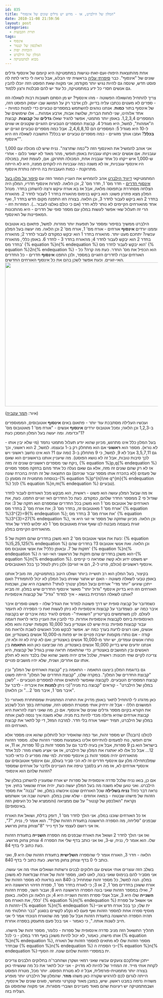 ```yaml
---
id: 835
title: "המלון של הילברט, או - מדוע יש גדלים שונים של אינסוף"
date: 2010-11-08 21:59:56
layout: post
categories: 
  - תורת הקבוצות
tags: 
  - אינסוף
  - האלכסון של קנטור
  - הוכחות יפות
  - המלון של הילברט
  - מבוא למתמטיקה
---
```

אחת מהתוצאות היפות-ועם-זאת-נגישות במתמטיקה היא קיומם של אינסוף גדלים שונים של "אינסוף". כבר <a href="http://www.gadial.net/?p=52">סיפרתי עליה</a> בראשית ימי הבלוג, אבל נראה לי כדאי לתת לה פוסט חדש, שינסה גם להיות נגיש יותר מקודמו; אני מקווה שאת הפוסט הזה יוכלו להבין גם אנשים חסרי כל ידע במתמטיקה, כל עוד יש להם סבלנות ורצון ללמוד.

צריך להתחיל מהשאלה הפשוטה - מהו אינסוף? יש מן הסתם תשובות רבות לשאלה הזו - ספרים לא מעטים נכתבו עליה בדיוק. לכן אדבר רק על המושג שבו יעסוק הפוסט הזה, של אינסוף בתור <strong>כמות</strong>. אנחנו נוהגים להשתמש במספרים טבעיים כדי למנות כמויות - אחד אלוהינו, שני לוחות הברית, שלושה אבות, ארבע אמהות... אלו שימושים של המספרים 1,2,3,4. באופן יותר מתמטי, אפשר להגיד שאלו <strong>גדלים</strong> של <strong>קבוצות</strong>. קבוצת ה"אמהות", למשל, היא מגודל 4. קבוצת המספרים הטבעיים הזוגיים שקטנים או שווים ל-10 היא מגודל 5: המספרים הם 2,4,6,8,10. אבל כמה מספרים טבעיים זוגיים יש <strong>בכלל</strong>? ועזבו אותך מזוגיים - כמה מספרים טבעיים יש בכלל? התשובה לשאלה הזו היא "אינסוף".

אני אוהב להמשיל את האינסוף הזה ל"כמה שתרצה". נניח שיש לנו מכולה עם 1,000 עגבניות. אם אנשים יבואו ויקחו עגבניות באופן חופשי, מהר מאוד לא ישאר כלום - אחרי ש-1,000 איש ייקחו כל אחד עגבניה אחת, המכולה תתרוקן. אם, לעומת זאת, במכולה היו אינסוף עגבניות, אז לא משנה כמה עגבניות היו לוקחים ממנה, היא לא הייתה מתרוקנת - כמות העגבניות בה הייתה נותרת אינסוף.

המתמטיקאי <a href="http://he.wikipedia.org/wiki/%D7%93%D7%95%D7%99%D7%93_%D7%94%D7%99%D7%9C%D7%91%D7%A8%D7%98">דיוויד הילברט</a> אהב להמחיש את העניין המוזר הזה עם <a href="http://he.wikipedia.org/wiki/%D7%94%D7%9E%D7%9C%D7%95%D7%9F_%D7%A9%D7%9C_%D7%94%D7%99%D7%9C%D7%91%D7%A8%D7%98">סיפור על מלון בעל אינסוף חדרים</a> - חדר מס' 1, חדר מס' 2, וכן הלאה. למרות אינסוף חדריו, המלון היה הצלחה מסחררת ובתפוסה מלאה, אבל אז בא אורח עיקש ורצה להשתכן בחדר. מנהל המלון מצא פתרון פשוט: הוא ביקש בנימוס מהאורח בחדר 1 לעבור לחדר 2. מהאורח בחדר 2 הוא ביקש לעבור לחדר 3, וכן הלאה. בצורה הזו התפנה מקום חדש בחדר 1, ואף אחד מהאורחים הקיימים לא נותר ללא חדר (אם כי כולם נאלצו לעבור...). המוזרות הזו - הרי זה תעלול שאי אפשר לעשות במלון עם מספר סופי של חדרים - היא מהתכונות המאפיינות של האינסוף.

הילברט ממשיך בסיפור ומספר על תופעות יותר מוזרות. למשל, פתאום בא אוטובוס וממנו יורדים <strong>אינסוף</strong> אורחים - אורח מס' 1, אורח מס' 2 וכן הלאה. מה יעשה בעל המלון עכשיו? יתחכם מעט יותר. מהאורח בחדר 1 הוא יבקש כמקודם לעבור לחדר 2; מהאורח בחדר 2 הוא יבקש לעבור לחדר 4; מהאורח בחדר 3 - לחדר 6. באופן כללי, מהאורח בחדר מס' {% equation %}n{% endequation %} הוא יבקש לעבור לחדר מס' {% equation %}2n{% endequation %} - הוא הכפיל את מס' החדר. כעת מה קרה? כל האורחים עברו לחדרים הזוגיים במספר, ולכן התפנו <strong>אינסוף</strong> חדרים - כל החדרים האי-זוגיים. וכעת אפשר לשכן בהם את כל אינסוף האורחים החדשים.
<a href="http://www.gadial.net/wp-content/uploads/2010/11/medium-hilbert1.png"><img title="medium-hilbert" src="http://www.gadial.net/wp-content/uploads/2010/11/medium-hilbert1.png" alt="" width="600" height="475" /></a>

(איור: <a href="http://cargocollective.com/Chips-Illustrated">תמר עקביה</a>)

ועכשיו העלילה מסתבכת עוד יותר - פתאום באים <strong>אינסוף</strong> אוטובוסים, הממוספרים ב-1,2,3 וכן הלאה; ומכל אוטובוס יורדים <strong>אינסוף</strong> אנשים - "אורח מס' 1 מאוטובוס מס' 1"וכדומה. ומה יעשה בעל המלון המסכן כעת?

בעל המלון כלל אינו מתרגש, מכיוון שהוא יודע תעלול מתמטי נחמד (מי שלא יבין אותו - לא נורא). מספר הוא <strong>ראשוני</strong> אם הוא מתחלק רק ב-1 ובעצמו. למשל, 2 הוא ראשוני, וכך גם 3,5,7,11 אבל לא 9, למשל, כי 9 מתחלק ב-3 (ומה עם 1? הוא אינו נחשב ראשוני ויש לכך סיבות טובות, אבל זה לא נושא הפוסט). מה שיעניין אותנו בראשוניים הוא שאם ניקח שני מספרים ראשוניים שונים זה מזה, {% equation %}p,q{% endequation %} אז לא רק שהם שונים זה מזה, אלא גם שאם נעלה כל אחד מהם בחזקה מספר מסויים של פעמים (לא בהכרח אותו מספר עבור שניהם) גם התוצאה של זה תהיה בהכרח שונה (בנוסחה מתמטית זה מסומן כ-{% equation %}p^{n}\ne q^{m}{% endequation %} לכל {% equation %}n,m{% endequation %} טבעיים).

אז מה שבעל המלון עושה הוא פשוט - ראשית, הוא מבקש מכל האורחים לעבור לחדר שגדול פי 2 ממספר החדר שלהם, כמקודם. כעת כל החדרים האי זוגיים התפנו. כעת, את האורחים של אוטובוס מס' 1 הוא משכן בכל החדרים שמספרם הוא חזקה של 3: את אורח מס' 1 מאוטובוס זה, בחדר מס' 3; את אורח מס' 2 בחדר מס' {% equation %}3^{2}=9{% endequation %}; את אורח מס' 3 בחדר מס' {% equation %}3^{3}=27{% endequation %}, וכן הלאה. מכיוון שחזקה של מספר אי זוגי היא אי זוגית בעצמה מובטח לנו שאף אורח מאוטובוס מס' 1 לא יפלוש לחדר של אחד מהאורחים הקיימים במלון.

כעת את אנשי אוטובוס מס' 2 הוא משכן בחדרים שהם חזקות של 5: {% equation %}5,25,125{% endequation %} וכן הלאה. ואת אנשי אוטובוס 3? בחדרים שהם חזקות של 7. ובאופן כללי? את אנשי אוטובוס מס' {% equation %}n{% endequation %} הוא משכן בחדרים שהם חזקות של הראשוני האי-זוגי ה-{% equation %}n{% endequation %}. יש משפט ידוע ולא קשה שמראה כי קיימים אינסוף ראשוניים (וכולם, פרט ל-2, הם אי זוגיים) ולכן ניתן לטפל כך בכל האוטובוסים.

בקיצור, בעל המלון הוא רב תושייה ביותר ושולט היטב במתמטיקה, וזה מוביל אותנו באופן טבעי לשאלה פשוטה - האם יש אתגר שאיתו בעל המלון לא יכול להתמודד? האם ייתכן שיגיעו "יותר מדי" אורחים ובעל המלון יצטרך לוותר? התשובה היא שכן, ושכמות האורחים הזו היא בדיוק אינסוף "גדול יותר" מאשר אינסוף החדרים שיש במלון. זה מביא אותנו לשאלה המרכזית בנושא - איך למדוד "גודל" של קבוצות אינסופיות?

כשמדובר על קבוצה סופית יש דרך פשוטה למדוד את הגודל שלה - פשוט סופרים איבר איבר כמה יש. כשמדובר על קבוצות אינסופיות לא ניתן לעשות זאת כי הספירה לא תיגמר לעולם. לכן משתמשים בקריטריון "השוואתי"- מנסים להגיד כמה איברים יש בקבוצה האינסופיות ביחס לקבוצות אינסופיות אחרות. כדי להבין את העניין כדאי לראות דוגמה עבור קבוצות סופיות: נניח שיש לנו אצטדיון בעל 10,000 מקומות ישיבה והוא מלא אנשים, ואנו רוצים לדעת בערך כמה יש. אפשר לבקש מכל האנשים לשבת ולראות מה קורה - אם נותרו מקומות ישיבה פנויים אז יש פחות מ-10,000 אנשים באצטדיון; אם נותרו אנשים עומדים, יש יותר מ-10,000 אנשים באצטדיון; ואם לא קרה לא זה ולא זה, אנחנו יודעים שיש בדיוק 10,000 אנשים באצטדיון. מה שביצענו כאן הוא <strong>התאמה</strong> בין האנשים ובין המושבים באצטדיון. כדי שהתאמה תראה שוויון בגודל של קבוצות, היא צריכה לקיים שתי תכונות: ראשית, שלכל אדם יהיה מושב שהוא שלו בלבד והוא לא חולק אותו עם אחרים; ושנית, שלא יהיו מושבים פנויים.

גם בדוגמת המלון ביצענו התאמה - התאמה בין "קבוצת האורחים של המלון" ובין "קבוצת החדרים של המלון". במקרה שלנו, "קבוצת החדרים של המלון" הייתה פשוט קבוצת המספרים הטבעיים. לקבוצה שאפשר להתאים אותה למספרים הטבעיים - "לשכן במלון של הילברט" - קוראים "קבוצה בת מניה"(כי ניתן <strong>למנות</strong> את איבריה - לדבר על "איבר מס' 1, איבר מס' 2..." וכן הלאה).

כאן מדגדג לי להתחיל לתאר באופן מדויק את התורה המתמטית שמסתתרת מאחורי כל המושגים הללו - אבל זה ירחיק אותי ממטרת הפוסט הזה, שמטרתה בסך הכל לשכנע את הקורא בקיום מספר גדלים שונים של אינסוף. אם כן, מה שאני רוצה להראות היא קבוצת אורחים שהיא גדולה מכדי להיות בת מניה. שלא משנה איך ננסה לשכן אותה במלון של הילברט, תמיד יישאר אורח בלי חדר. למרבה המזל, די קל לתאר את קבוצת האורחים הזו.

לכולנו (רובנו?) יש מספר זהות, ועד כמה שהאסיר יכול להתלונן שהוא אינו מספר אלא אדם חופשי, נוח לפעמים להתייחס אלינו באמצעות מספרי הזהות שלנו. מספר הזהות בישראל הוא בן 9 ספרות, אבל אין בעיה לדבר גם על מספר זהות בן 10 ספרות, או 11, או 12... אבל כל אלו לא יאתגרו את המלון של הילברט, אז אני אציע משהו מוזר: לכל אחד מהאורחים יהיה מספר זהות בן אינסוף ספרות. למי שזה מפריע לו כדאי לזכור שמלכתחילה מלון עם אינסוף חדרים זה לא הכי סביר בעולם, וגם אינסוף אוטובוסים עם אינסוף אורחים לא, אז מה רע בלסבך טיפה את העניינים ולדבר על אורחים שמספר הזהות שלהם הוא אינסופי?

אם כן, בואו נניח שלכל סדרה אינסופית של ספרות יש אורח שמעוניין להשתכן במלון של הילברט. ואני טוען שלא משנה מה בעל המלון יעשה כעת, יהיה אורח שנשאר בחוץ. איך נראה דבר כזה? <strong>נניח בשלילה</strong> שכל האורחים שוכנו איכשהו במלון, ואז "נבנה" את מספר הזהות של מישהו שבטוח - במאה אחוזים - שלא שוכן במלון. השיטה שבה אני אשתמש נקראת "האלכסון של קנטור" על שם ממציאה (והממציא של כל העיסוק הזה באינסופים).

אז כל האורחים שוכנו במלון. אני הולך לחדר מס' 1, דופק בדלת, ושואל את האורח שבפנים "סליחה, מה הספרה הראשונה בתעודת הזהות שלך?". הוא אומר לי, נניח, "7", אז אני רושם לעצמי על דף נייר "8"וצוחק צחוק מרושע.

ואז אני הולך לחדר 2 ושואל את האורח שבפנים מה הספרה <strong>השנייה</strong> בתעודת הזהות שלו. הוא אומר לי, נניח, ש-3, ואז אני כותב בדף שלי את הספרה 4 וצוחק צחוק מרושע. כעת כתוב לי בדף 84.

הלאה - חדר 3, האורח אומר לי שהספרה <strong>השלישית</strong> בתעודת הזהות שלו היא 9, ואני כותב לי 0 בדף וצוחק צחוק מרושע. כעת כתוב לי בדף 840.

בשלב הזה עוצרים אותי אנשים עם חלוקים לבנים ורשתות ושואלים אותי מה אני עושה. אני מסביר להם בנימוס שאני בונה, לאט לאט, מספר זהות של אורח שבודאות לא משוכן במלון. הנה למשל, כל מספר זהות שמתחיל ב-840 הוא בודאות לא מספר הזהות של אורח ששוכן בחדרים מס' 1, 2 או 3; כי לאורח בחדר מס' 1, ספרת הזיהוי הראשונה היא 7, ואילו במספר הזהות שאני בונה הספרה הראשונה היא 8; ועבור השני, ספרת הזהות <strong>השנייה</strong> שלו היא 3, אבל אצלי ספרת הזהות השנייה היא 4; וכן הלאה וכן הלאה. באופן כללי, את האורח מס' {% equation %}n{% endequation %} אני אשאל על ספרת הזהות ה-{% equation %}n{% endequation %}-ית שלו; כך בכל אורח חדש אני מוסיף ספרה אחת למספר הזהות ואף פעם לא נקלע לקשיים בסגנון "כבר החלטתי מה תהיה הספרה הראשונה בתעודת הזהות אבל על סמך מה שהאורח הנוכחי אמר לי אני חייב לשנות אותה.", כי כאמור - אני בכל פעם מתעסק בספרה אחרת.

תהליך התשאול הזה מניב סדרה אינסופית של ספרות - כלומר, מספר זהות של מישהו. אותו מישהו, כאמור, לא יכול להיות משוכן באף חדר במלון - כי לכל {% equation %}n{% endequation %}, מספר הזהות שלו לא מתאים למספר הזהות של האורח שבחדר {% equation %}n{% endequation %} כי הספרה ה-{% equation %}n{% endequation %}-ית במספרי הזהות שלהם שונה. זה הסוף.

ייתכן שחלקכם צועקים עכשיו שאני רמאי ושקרן ושהחבר'ה בחלוקים הלבנים צריכים לקחת אותי מייד. זה המחיר של להיות לא מדויק - אני יכול לתאר את כל מה שעשיתי כאן בצורה יותר מתמטית-פורמלית, אבל זו לא מטרת הפוסט. יותר מכל, מטרת הפוסט הייתה לגרום לכם להרגיש שקורה כאן משהו <strong>מוזר</strong>. שהמלון של הילברט יותר מופרע משהיה נדמה במבט ראשון. שיש, במובן מאוד קונקרטי ומוחשי, סוגים שונים של אינסוף, ושבמתמטיקה יש רעיונות שהם מאוד מעניינים ושוברי מסגרות. אני מקווה שהפוסט גם הצליח בזה.
